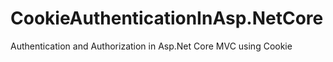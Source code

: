 # CookieAuthenticationInAsp.NetCore
Authentication and Authorization in Asp.Net Core MVC using Cookie
